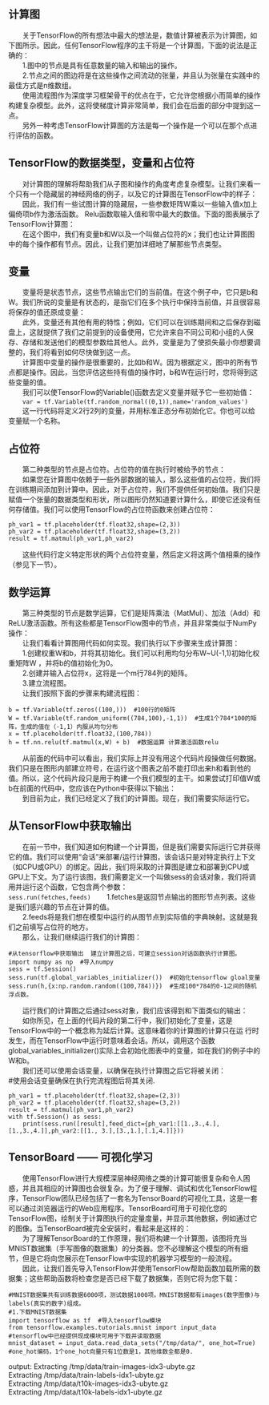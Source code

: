 ## 计算图
&emsp;&emsp;关于TensorFlow的所有想法中最大的想法是，数值计算被表示为计算图，如下图所示。因此，任何TensorFlow程序的主干将是一个计算图，下面的说法是正确的：<br>
&emsp;&emsp;1.图中的节点是具有任意数量的输入和输出的操作。<br>
&emsp;&emsp;2.节点之间的图边将是在这些操作之间流动的张量，并且认为张量在实践中的最佳方式是n维数组。<br>
&emsp;&emsp;使用流程图作为深度学习框架骨干的优点在于，它允许您根据小而简单的操作构建复杂模型。此外，这将使梯度计算非常简单，我们会在后面的部分中提到这一点。<br>
&emsp;&emsp;另外一种考虑TensorFlow计算图的方法是每一个操作是一个可以在那个点进行评估的函数。<br>
## TensorFlow的数据类型，变量和占位符
&emsp;&emsp;对计算图的理解将帮助我们从子图和操作的角度考虑复杂模型。让我们来看一个只有一个隐藏层的神经网络的例子，以及它的计算图在TensorFlow中的样子：<br>
&emsp;&emsp;因此，我们有一些试图计算的隐藏层，一些参数矩阵W乘以一些输入值x加上偏倚项b作为激活函数。 Relu函数取输入值和零中最大的数值。下面的图表展示了TensorFlow计算图：<br>
&emsp;&emsp;在这个图中，我们有变量b和W以及一个叫做占位符的x；我们也让计算图图中的每个操作都有节点。因此，让我们更加详细地了解那些节点类型。<br>
## 变量
&emsp;&emsp;变量将是状态节点，这些节点输出它们的当前值。在这个例子中，它只是b和W。我们所说的变量是有状态的，是指它们在多个执行中保持当前值，并且很容易将保存的值还原成变量：<br>
&emsp;&emsp;此外，变量还有其他有用的特性；例如，它们可以在训练期间和之后保存到磁盘上，这就提供了我们之前提到的设备使用，它允许来自不同公司和小组的人保存、存储和发送他们的模型参数给其他人。此外，变量是为了使损失最小你想要调整的，我们将看到如何尽快做到这一点。<br>
&emsp;&emsp;计算图中变量的操作是很重要的，比如b和W。因为根据定义，图中的所有节点都是操作。因此，当您评估这些持有值的操作时，b和W在运行时，您将得到这些变量的值。<br>
&emsp;&emsp;我们可以使TensorFlow的Variable()函数去定义变量并赋予它一些初始值：<br>
&emsp;&emsp;`var = tf.Variable(tf.random_normal((0,1)),name='random_values')`<br>
&emsp;&emsp;这一行代码将定义2行2列的变量，并用标准正态分布初始化它。你也可以给变量赋一个名称。<br>
## 占位符
&emsp;&emsp;第二种类型的节点是占位符。占位符的值在执行时被给予的节点：<br>
&emsp;&emsp;如果您在计算图中依赖于一些外部数据的输入，那么这些值的占位符，我们将在训练期间添加到计算中。因此，对于占位符，我们不提供任何初始值。我们只是赋值一个张量的数据类型和形状，所以图形仍然知道要计算什么，即使它还没有任何存储值。我们可以使用TensorFlow的占位符函数来创建占位符：<br>
```
ph_var1 = tf.placeholder(tf.float32,shape=(2,3))  
ph_var2 = tf.placeholder(tf.float32,shape=(3,2))
result = tf.matmul(ph_var1,ph_var2)
```
&emsp;&emsp;这些代码行定义特定形状的两个占位符变量，然后定义将这两个值相乘的操作（参见下一节）。<br>
## 数学运算
&emsp;&emsp;第三种类型的节点是数学运算，它们是矩阵乘法（MatMul）、加法（Add）和ReLU激活函数。所有这些都是TensorFlow图中的节点，并且非常类似于NumPy操作：<br>
&emsp;&emsp;让我们看看计算图用代码如何实现。我们执行以下步骤来生成计算图：<br>
&emsp;&emsp;1.创建权重W和b，并将其初始化。我们可以利用均匀分布W~U(-1,1)初始化权重矩阵W ，并将b的值初始化为0。<br>
&emsp;&emsp;2.创建并输入占位符x，这将是一个m行784列的矩阵。<br>
&emsp;&emsp;3.建立流程图。<br>
&emsp;&emsp;让我们按照下面的步骤来构建流程图：<br>
```
b = tf.Variable(tf.zeros((100,)))  #100行的0矩阵
W = tf.Variable(tf.random_uniform((784,100),-1,1))  #生成1个784*100的矩阵，生成的值在（-1,1）内服从均匀分布
x = tf.placeholder(tf.float32,(100,784))  
h = tf.nn.relu(tf.matmul(x,W) + b)  #数据运算 计算激活函数relu
```
&emsp;&emsp;从前面的代码中可以看出，我们实际上并没有用这个代码片段操做任何数据。我们只是在图形内部建立符号，在运行这个图表之前不能打印出来h和看到他的值。所以，这个代码片段只是用于构建一个我们模型的主干。如果尝试打印值W或b在前面的代码中，您应该在Python中获得以下输出：<br>
&emsp;&emsp;到目前为止，我们已经定义了我们的计算图。现在，我们需要实际运行它。<br>
## 从TensorFlow中获取输出
&emsp;&emsp;在前一节中，我们知道如何构建一个计算图，但是我们需要实际运行它并获得它的值。我们可以使用“会话”来部署/运行计算图，该会话只是对特定执行上下文（如CPU或GPU）的绑定。因此，我们将采取的计算图是建立和部署到CPU或GPU上下文。为了运行该图，我们需要定义一个叫做sess的会话对象，我们将调用并运行这个函数，它包含两个参数：<br>
`sess.run(fetches,feeds)`
&emsp;&emsp;1.fetches是返回节点输出的图形节点列表。这些是我们感兴趣的节点在计算的值。<br>
&emsp;&emsp;2.feeds将是我们想在模型中运行的从图节点到实际值的字典映射。这就是我们之前填写占位符的地方。<br>
&emsp;&emsp;那么，让我们继续运行我们的计算图：<br>
```
#从tensorflow中获取输出  建立计算图之后，可建立session对话函数执行计算图。
import numpy as np  #导入numpy
sess = tf.Session()  
sess.run(tf.global_variables_initializer())  #初始化tensorflow gloal变量
sess.run(h,{x:np.random.random((100,784))})  #生成100*784的0-1之间的随机浮点数。
```
&emsp;&emsp;运行我们的计算图之后通过sess对象，我们应该得到和下面类似的输出：<br>
&emsp;&emsp;如你所见，在上面的代码片段的第二行中，我们初始化了变量，这是TensorFlow中的一个概念称为延后计算。这意味着你的计算图的计算只在运
行时发生，而在TensorFlow中运行时意味着会话。所以，调用这个函数global_variables_initializer()实际上会初始化图表中的变量，如在我们的例子中的W和b。<br>
&emsp;&emsp;我们还可以使用会话变量，以确保在执行计算图之后它将被关闭：<br>
#使用会话变量确保在执行完流程图后将其关闭.<br>
```
ph_var1 = tf.placeholder(tf.float32,shape=(2,3)) 
ph_var2 = tf.placeholder(tf.float32,shape=(3,2)) 
result = tf.matmul(ph_var1,ph_var2) 
with tf.Session() as sess: 
    print(sess.run([result],feed_dict={ph_var1:[[1.,3.,4.],[1.,3.,4.]],ph_var2:[[1., 3.],[3.,1.],[.1,4.]]})) 
```
## TensorBoard —— 可视化学习
&emsp;&emsp;使用TensorFlow进行大规模深层神经网络之类的计算可能很复杂和令人困惑，并且其相应的计算图也会很复杂。为了便于理解、调试和优化TensorFlow程序，TensorFlow团队已经包括了一套名为TensorBoard的可视化工具，这是一套可以通过浏览器运行的Web应用程序。TensorBoard可用于可视化您的TensorFlow图，绘制关于计算图执行的定量度量，并显示其他数据，例如通过它的图像。当TensorBoard被完全安装时，看起来是这样的：<br>
&emsp;&emsp;为了理解TensorBoard的工作原理，我们将构建一个计算图，该图将充当MNIST数据集（手写图像的数据集）的分类器。您不必理解这个模型的所有细节，但是它将向您展示在TensorFlow中实现的机器学习模型的一般流程。<br>
&emsp;&emsp;因此，让我们首先导入TensorFlow并使用TensorFlow帮助函数加载所需的数据集；这些帮助函数将检查您是否已经下载了数据集，否则它将为您下载：<br>
```
#MNIST数据集共有训练数据6000项，测试数据1000项。MNIST数据都有images(数字图像)与labels(真实的数字)组成。
#1.下载MNIST数据集 
import tensorflow as tf  #导入tensorflow模块
from tensorflow.examples.tutorials.mnist import input_data  #tensorflow中已经提供现成模块可用于下载并读取数据
mnist_dataset = input_data.read_data_sets("/tmp/data/", one_hot=True)  #one_hot编码，1个one_hot向量只有1位数是1，其他维数全都是0.
```
output:
Extracting /tmp/data/train-images-idx3-ubyte.gz<br>
Extracting /tmp/data/train-labels-idx1-ubyte.gz<br>
Extracting /tmp/data/t10k-images-idx3-ubyte.gz<br>
Extracting /tmp/data/t10k-labels-idx1-ubyte.gz<br>
